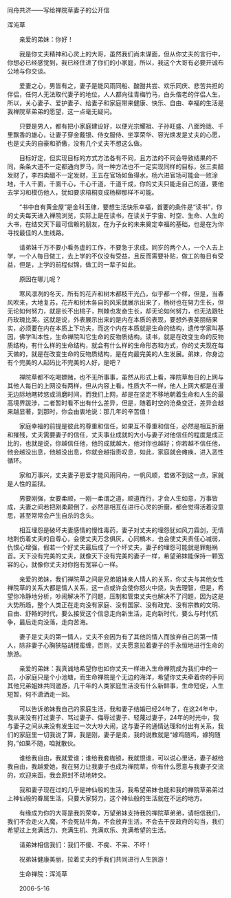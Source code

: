 同舟共济——写给禅院草妻子的公开信

浑沌草


　　亲爱的弟妹：你好！

　　我是你丈夫精神和心灵上的大哥，虽然我们尚未谋面，但从你丈夫的言行中，你想必已经感觉到，我已经住进了你们的小家庭，所以，我这个大哥有必要开诚布公地与你交谈。

　　爱妻之心，男皆有之，妻子是能风雨同船、酸甜共尝、欢乐同庆、悲苦共担的伴侣，任何人无法取代妻子的地位，人人都向往青梅竹马，白头偕老的伴侣人生，所以，关心妻子、爱护妻子、给妻子和家庭带来健康、快乐、自由、幸福的生活是我禅院草弟弟的愿望，这一点毫无疑问。

　　只要是男人，都有把小家庭建设好，以便光宗耀祖、子孙旺盛、八面玲珑、千里飘香的雄心，让妻子穿金戴银、侍女服侍、坐享荣华、容光焕发是丈夫的心愿，也是丈夫的自豪和骄傲，没有几个丈夫不想这么做。

　　目标好定，但实现目标的方式方法各有不同，且方法的不同会导致结果的不同，条条大道不一定都通向罗马，同一种方法也不一定实现同样的目标，张三卖醋发财了，李四卖醋不一定发财，王五在官场如鱼得水，杨六进官场可能会一败涂地，千人千面，千面千心，千心千道，千道千成，你的丈夫只能走自己的道，要他去学习和模仿他人，犹如要求梧桐变成杨柳那样不可能。

　　“书中自有黄金屋”是金科玉律，要想生活快乐幸福，首要的条件是“读书”，你的丈夫每天进入禅院浏览，实际上是在读书，在读关于宇宙、时空、生命、人生的大书，在结交天下最可信赖的朋友，在为子女的未来奠定幸福的基础，也是在为你寻找最佳的人生线路。

　　请弟妹千万不要小看务虚的工作，不要急于求成。同岁的两个人，一个人去上学，一个人每日做工，去上学的不仅没有受益，且反而需要补贴，做工的每日有受益，但是，上学的前程似锦，做工的一辈子如此。

　　原因在哪儿呢？

　　寒风凛冽的冬天，所有的花卉和树木都枝干光凸，似乎都一个样，但是，当春风吹来，大地复苏，花卉和树木各自的风采就展示出来了，杨树也在努力生长，但无论如何努力，就是长不出桃子，荆棘也发奋生长，却无论如何努力，也无法跟牡丹玫瑰比美。这就是说，外表展示出来的是内在本质的表现，要想外表美丽结果实，必须要在内在本质上下功夫，而这个内在本质就是生命的结构，遗传学家叫基因，佛学叫本性，生命禅院叫它生命的反物质结构。读书，就是在改变生命的反物质结构，有什么样的生命结构，就会有什么样的生命形态和方式，你的丈夫现在每天做的，就是在改变生命的反物质结构，是在向最完美的人生发展。弟妹，你身边有个完美的人起码比不完美的人好，是吧？

　　禅院草都不吃喝嫖赌，也不无所事事，虽然从形式上看，禅院草每日的上网与其他人每日的上网没有两样，但从内容上看，性质大不一样，他人上网大都是在漫无边际地瞎转悠或消磨时间，而我们上网，却是在坚定不移地朝着生命和人生的最高境界跋涉，二者暂时看不出有什么差异，但是，随着时空的沧桑变迁，差异会越来越显著，到那时，你会由衷地说：那几年的辛苦值！

　　家庭幸福的前提是彼此的尊重和信任，如果互不尊重和信任，必然是相互折磨和摧残，丈夫需要妻子的信任，丈夫事业成就的大小与妻子对他信任的程度是成正比的，也就是说，你越信任他，他的成就越大，他对你也越好；你若越不信任他，他会越没出息，他越没出息，你就会越指责叹息，如此，家庭就会瘫痪，进入恶性循环。

　　家和万事兴，丈夫妻子恩爱才能风雨同舟，一帆风顺，若做不到这一点，家就是人性的监狱。

　　男要刚强，女要柔顺，一刚一柔谓之道，顺道而行，才会人生如意，万事皆成，夫妻之间若把刚柔颠倒了，必然是相互在进行心灵的折磨，都会觉得活着没意思，甚至常常会产生自杀的念头。

　　相互埋怨是破坏夫妻感情的慢性毒药，妻子对丈夫的埋怨犹如风刀霜剑，无情地刺伤着丈夫的自尊心，会使丈夫万念俱灰，心同槁木，也会使丈夫责任心减弱，仇恨心增强，假若一个好丈夫最后成了一个坏丈夫，妻子的埋怨可能就是罪魁祸首。天下没有完美的丈夫，就像天下没有完美的妻子一样，希望弟妹能保持一颗宽容的心，就像你丈夫对你抱有宽容心一样。

　　亲爱的弟妹，我们禅院草之间是兄弟姐妹亲人情人的关系，你丈夫与其他女性禅院草的关系大都是情人关系，这一点或许会使你怒火中烧，失去理智，但是，希望你冷静地分析，吵闹解决不了问题，压制和管束丈夫也解决不了问题，因为这是大势所趋，整个人类正在走向没有家庭、没有国家、没有政党、没有宗教的文明、自由、舒畅的时代，要么接受这个信息走向新生活，走向新时代，要么与时代抗争，最后走向没落，走向苦海。

　　妻子是丈夫的第一情人，丈夫不会因为有了其他的情人而放弃自己的第一情人，除非妻子心胸狭隘胡搅蛮缠，否则，丈夫愿意拉着妻子的手永恒地进行生命的旅游。

　　亲爱的弟妹：我真诚地希望你也如你丈夫一样进入生命禅院成为我们中的一员，小家庭只是个小池塘，而生命禅院是个无边的海洋，希望你丈夫牵着你的手同其他兄弟姐妹共同遨游，几千年的人类家庭生活没有什么新鲜事，生命短促，人生短暂，何不潇洒走一回。

　　可以告诉弟妹我自己的家庭生活，我和妻子结婚已经24年了，在这24年中，我从来没有打过妻子、骂过妻子、侮辱过妻子、轻蔑过妻子，24年的时光中，我与妻子之间从来没有发生过一次大吵大闹，这与妻子的通情达理和付出有关系，我们的家庭里一切我说了算，我是刚，妻子是柔，我的说教就是“嫁鸡随鸡，嫁狗随狗，”如果不随，咱就散伙。

　　谁给我自由，我就爱谁；谁给我套枷锁，我就恨谁，可以说心里话，妻子越给我自由，我越爱她，我在努力让我妻子也成为禅院草，你有什么愿意与我妻子交流的，欢迎来函，我会原封不动地转交。

　　我和妻子现在过的几乎是神仙般的生活，我希望弟妹也能和我的禅院草弟弟过上神仙般的眷属生活，只要大家努力，这个神仙般的生活就在不远的地方。

　　有缘成为你的大哥是我的荣幸，万望弟妹支持我的禅院草弟弟，请相信我们，我们不会走火入魔，不会死钻牛角，不会放弃生活，不会去干反政府的勾当，我们希望过上充满活力、充满生机、充满欢乐、充满希望的生活。

　　请弟妹相信我们：我们不傻、不痴、不呆、不坏！

　　祝弟妹健康美丽，拉着丈夫的手我们共同进行人生旅游！

　　生命禅院：浑沌草

　　2006-5-16



